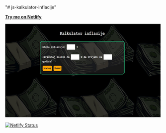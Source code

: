 "# js-kalkulator-inflacije" 

[**Try me on Netlify**](https://kalkulator-inflacije-marlx.netlify.app/)

<img src="img\ScreenShot.jpeg" width="500" height="300">

[![Netlify Status](https://api.netlify.com/api/v1/badges/47479a3a-a4ae-4f1f-a062-27840313cd63/deploy-status?branch=master)](https://app.netlify.com/sites/kalkulator-inflacije-marlx/deploys)
